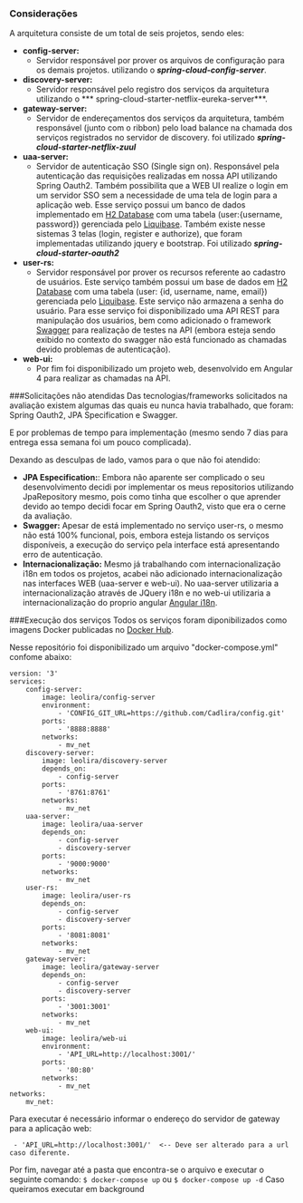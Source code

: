 ### Considerações

A arquitetura consiste de um total de seis projetos, sendo eles:
- **config-server:** 
	- Servidor responsável por prover os arquivos de configuração para os demais projetos. utilizando o ***spring-cloud-config-server***.
- **discovery-server:**
	- Servidor responsável pelo registro dos serviços da arquitetura utilizando o *** spring-cloud-starter-netflix-eureka-server***.
- **gateway-server:**
	- Servidor de endereçamentos dos serviços da arquitetura, também responsável (junto com o ribbon) pelo load balance na chamada dos serviços registrados no servidor de discovery. foi utilizado ***spring-cloud-starter-netflix-zuul***
- **uaa-server:**
	- Servidor de autenticação SSO (Single sign on). Responsável pela autenticação das requisições realizadas em nossa API utilizando Spring Oauth2. Também possibilita que a WEB UI realize o login em um servidor SSO sem a necessidade de uma tela de login para a aplicação web. Esse serviço possui um banco de dados implementado em  [H2 Database](http://www.h2database.com) com uma tabela (user:{username, password}) gerenciada pelo [Liquibase](https://www.liquibase.org/). Também existe nesse sistemas 3 telas (login, register e authorize), que foram implementadas utilizando jquery e bootstrap. Foi utilizado ***spring-cloud-starter-oauth2***
- **user-rs:**
	- Servidor responsável por prover os recursos referente ao cadastro de usuários. Este serviço também possui um base de dados em [H2 Database](http://www.h2database.com) com uma tabela (user: {id, username, name, email}) gerenciada pelo [Liquibase](https://www.liquibase.org/). Este serviço não armazena a senha do usuário. Para esse serviço foi disponibilizado uma API REST para manipulação dos usuários, bem como adicionado o framework [Swagger](https://swagger.io/) para realização de testes na API (embora esteja sendo exibido no contexto do swagger não está funcionado as chamadas devido problemas de autenticação).
- **web-ui:**
	- Por fim foi disponibilizado um projeto web, desenvolvido em Angular 4 para realizar as chamadas na API.

###Solicitações não atendidas
Das tecnologias/frameworks solicitados na avaliação existem algumas das quais eu nunca havia trabalhado, que foram: Spring Oauth2, JPA Specification e Swagger.

E por problemas de tempo para implementação (mesmo sendo 7 dias para entrega essa semana foi um pouco complicada).

Dexando as desculpas de lado, vamos para o que não foi atendido:

- **JPA Especification:**: Embora não aparente ser complicado o seu desenvolvimento decidi por implementar os meus repositorios utilizando JpaRepository mesmo, pois como tinha que escolher o que aprender devido ao tempo decidi focar em Spring Oauth2, visto que era o cerne da avaliação.
- **Swagger:** Apesar de está implementado no serviço user-rs, o mesmo não está 100% funcional, pois, embora esteja listando os serviços disponíveis, a execução do serviço pela interface está apresentando erro de autenticação.
- **Internacionalização:** Mesmo já trabalhando com internacionalização i18n em todos os projetos, acabei não adicionado internacionalização nas interfaces WEB (uaa-server e web-ui). No uaa-server utilizaria a internacionalização através de JQuery i18n e no web-ui utilizaria a internacionalização do proprio angular [Angular i18n](https://angular.io/guide/i18n).

###Execução dos serviços
Todos os serviços foram diponibilizados como imagens Docker publicadas no [Docker Hub](https://hub.docker.com/r/leolira/).

Nesse repositório foi disponibilizado um arquivo "docker-compose.yml" confome abaixo:
```
version: '3'
services:
    config-server:
        image: leolira/config-server
        environment:
            - 'CONFIG_GIT_URL=https://github.com/Cadlira/config.git'
        ports:
            - '8888:8888'
        networks:
            - mv_net
    discovery-server:
        image: leolira/discovery-server
        depends_on:
            - config-server
        ports:
            - '8761:8761'
        networks:
            - mv_net
    uaa-server:
        image: leolira/uaa-server
        depends_on:
            - config-server        
            - discovery-server
        ports:
            - '9000:9000'
        networks:
            - mv_net            
    user-rs:
        image: leolira/user-rs
        depends_on:
            - config-server        
            - discovery-server
        ports:
            - '8081:8081'
        networks:
            - mv_net                        
    gateway-server:
        image: leolira/gateway-server
        depends_on:
            - config-server
            - discovery-server
        ports:
            - '3001:3001'
        networks:
            - mv_net            
    web-ui:
        image: leolira/web-ui
        environment:
            - 'API_URL=http://localhost:3001/'            
        ports:
            - '80:80'
        networks:
            - mv_net
networks:
    mv_net: 
```

Para executar é necessário informar o endereço do servidor de gateway para a aplicação web:
```
 - 'API_URL=http://localhost:3001/'  <-- Deve ser alterado para a url caso diferente.
```
Por fim, navegar até a pasta que encontra-se o arquivo e executar o seguinte comando:
`$ docker-compose up`
ou
`$ docker-compose up -d`
Caso queiramos executar em background


